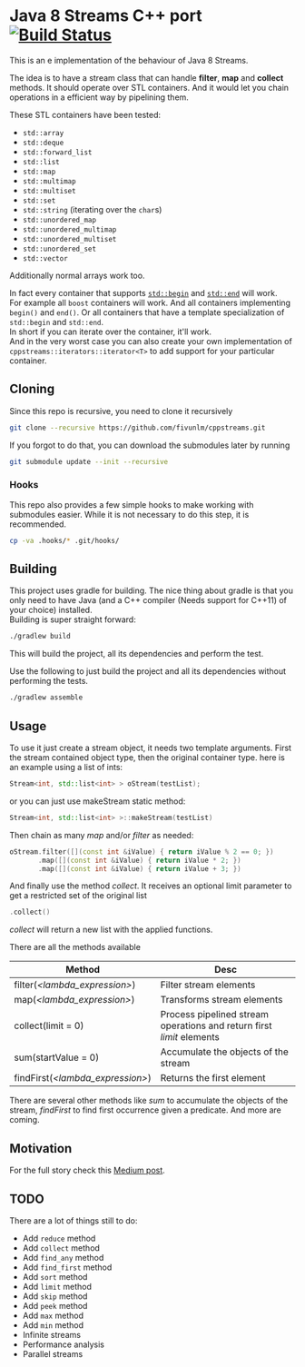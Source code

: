 # Java 8 Streams C++ port [![Build Status](https://travis-ci.org/fivunlm/cppstreams.svg?branch=master)](https://travis-ci.org/fivunlm/cppstreams)

This is an e implementation of the behaviour of Java 8 Streams.

The idea is to have a stream class that can handle **filter**, **map** and **collect** methods. It should operate over STL containers. And it would let you
chain operations in a efficient way by pipelining them.

These STL containers have been tested:
* `std::array`
* `std::deque`
* `std::forward_list`
* `std::list`
* `std::map`
* `std::multimap`
* `std::multiset`
* `std::set`
* `std::string` (iterating over the `char`s)
* `std::unordered_map`
* `std::unordered_multimap`
* `std::unordered_multiset`
* `std::unordered_set`
* `std::vector`

Additionally normal arrays work too.

In fact every container that supports [`std::begin`](https://en.cppreference.com/w/cpp/iterator/begin) and
[`std::end`](https://en.cppreference.com/w/cpp/iterator/begin) will work.  
For example all `boost` containers will work. And all containers implementing `begin()` and `end()`. Or all containers that have a template specialization of
`std::begin` and `std::end`.  
In short if you can iterate over the container, it'll work.  
And in the very worst case you can also create your own implementation of `cppstreams::iterators::iterator<T>` to add support for your particular container.

## Cloning

Since this repo is recursive, you need to clone it recursively

```sh
git clone --recursive https://github.com/fivunlm/cppstreams.git
```

If you forgot to do that, you can download the submodules later by running

```sh
git submodule update --init --recursive
```

### Hooks

This repo also provides a few simple hooks to make working with submodules easier. While it is not necessary to do this step, it is recommended.

```sh
cp -va .hooks/* .git/hooks/
```

## Building

This project uses gradle for building. The nice thing about gradle is that you only need to have Java (and a C++ compiler (Needs support for C++11) of your
choice) installed.  
Building is super straight forward:

```sh
./gradlew build
```

This will build the project, all its dependencies and perform the test.

Use the following to just build the project and all its dependencies without performing the tests.

```sh
./gradlew assemble
```

## Usage

To use it just create a stream object, it needs two template arguments. First the stream contained object type, then the original container type. here is an
example using a list of ints:

```cpp
Stream<int, std::list<int> > oStream(testList);
```

or you can just use makeStream static method:

```cpp
Stream<int, std::list<int> >::makeStream(testList)
```

Then chain as many *map* and/or *filter* as needed:

```cpp
oStream.filter([](const int &iValue) { return iValue % 2 == 0; })
       .map([](const int &iValue) { return iValue * 2; })
       .map([](const int &iValue) { return iValue + 3; })
```

And finally use the method *collect*. It receives an optional limit parameter to get a restricted set of the original list

```cpp
.collect()
```

*collect* will return a new list with the applied functions.

There are all the methods available

| Method        | Desc        |
| ------------- |-------------|
| filter(*&lt;lambda_expression&gt;*) | Filter stream elements |
| map(*&lt;lambda_expression&gt;*) | Transforms stream elements |
| collect(limit = 0) | Process pipelined stream operations and return first *limit* elements |
| sum(startValue = 0) | Accumulate the objects of the stream |
| findFirst(*&lt;lambda_expression&gt;*) | Returns the first element |

There are several other methods like *sum* to accumulate the objects of the stream, *findFirst* to find first occurrence given a predicate. And more are coming.

## Motivation

For the full story check this [Medium post](https://medium.com/@lopez.fernando.damian/java-8-streams-c-port-9aaaed28b81a#.qml1he9ez).

## TODO

There are a lot of things still to do:

* Add `reduce` method
* Add `collect` method
* Add `find_any` method
* Add `find_first` method
* Add `sort` method
* Add `limit` method
* Add `skip` method
* Add `peek` method
* Add `max` method
* Add `min` method
* Infinite streams
* Performance analysis
* Parallel streams
